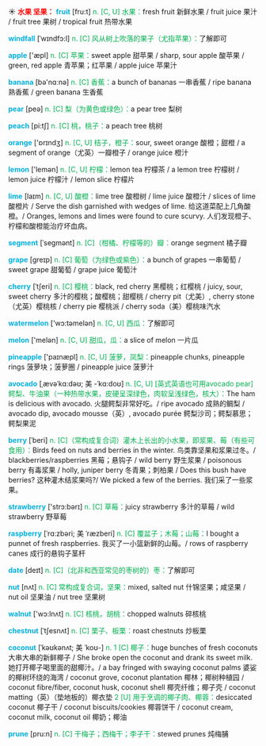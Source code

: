 ☀ <font color="red">**水果 坚果：**</font>
<font color="sky blue">**fruit**</font> [fru:t] 
<font color="#00b050">n. [C, U] 水果：</font>fresh fruit 新鲜水果 / fruit juice 果汁 / fruit tree 果树 / tropical fruit 热带水果
           
<font color="sky blue">**windfall**</font> [ˈwɪndfɔ:l]
<font color="#00b050">n. [C] 风从树上吹落的果子（尤指苹果）：</font>了解即可

<font color="sky blue">**apple**</font> ['æpl] 
<font color="#00b050">n. [C] 苹果：</font>sweet apple 甜苹果 / sharp, sour apple 酸苹果 / green, red apple 青苹果；红苹果 / apple juice 苹果汁

<font color="sky blue">**banana**</font> [bə'nɑːnə] 
<font color="#00b050">n. [C] 香蕉：</font>a bunch of bananas 一串香蕉 / ripe banana 熟香蕉 / green banana 生香蕉

<font color="sky blue">**pear**</font> [peə] 
<font color="#00b050">n. [C] 梨（为黄色或绿色）：</font>a pear tree 梨树

<font color="sky blue">**peach**</font> [pi:tʃ] 
<font color="#00b050">n. [C] 桃，桃子：</font>a peach tree 桃树

<font color="sky blue">**orange**</font> ['ɒrɪndӡ] 
<font color="#00b050">n. [C, U] 桔子，橙子：</font>sour, sweet orange 酸橙；甜橙 / a segment of orange（尤英）一瓣橙子 / orange juice 橙汁

<font color="sky blue">**lemon**</font> ['lemən] 
<font color="#00b050">n. [C, U] 柠檬：</font>lemon tea 柠檬茶 / a lemon tree 柠檬树 / lemon juice 柠檬汁 / lemon slice 柠檬片
                      
<font color="sky blue">**lime**</font> [laɪm]
<font color="#00b050">n. [C, U] 酸橙：</font>lime tree 酸橙树 / lime juice 酸橙汁 / slices of lime 酸橙片 / Serve the dish garnished with wedges of lime. 给这道菜配上几角酸橙。/ Oranges, lemons and limes were found to cure scurvy. 人们发现橙子、柠檬和酸橙能治疗坏血病。

<font color="sky blue">**segment**</font> [ˈsegmənt]
<font color="#00b050">n. [C]（柑橘、柠檬等的）瓣：</font>orange segment 橘子瓣

<font color="sky blue">**grape**</font> [ɡreɪp] 
<font color="#00b050">n. [C] 葡萄（为绿色或紫色）：</font>a bunch of grapes 一串葡萄 / sweet grape 甜葡萄 / grape juice 葡萄汁
           
<font color="sky blue">**cherry**</font> [ˈtʃeri]
<font color="#00b050">n. [C] 樱桃：</font>black, red cherry 黑樱桃；红樱桃 / juicy, sour, sweet cherry 多汁的樱桃；酸樱桃；甜樱桃 / cherry pit（尤美）, cherry stone（尤英）樱桃核 / cherry pie 樱桃派 / cherry soda（美）樱桃味汽水

<font color="sky blue">**watermelon**</font> ['wɔ:təmelən] 
<font color="#00b050">n. [C, U] 西瓜：</font>了解即可

<font color="sky blue">**melon**</font> ['melən] 
<font color="#00b050">n. [C, U] 甜瓜，瓜：</font>a slice of melon 一片瓜

<font color="sky blue">**pineapple**</font> ['paɪnæpl] 
<font color="#00b050">n. [C, U] 菠萝，凤梨：</font>pineapple chunks, pineapple rings 菠萝块；菠萝圈 / pineapple juice 菠萝汁
           
<font color="sky blue">**avocado**</font> [ˌævəˈkɑ:dəʊ; 美 -ˈkɑ:doʊ]
<font color="#00b050">n. [C, U] [英式英语也可用avocado pear] 鳄梨、牛油果（一种热带水果，皮硬呈深绿色，肉软呈浅绿色，核大）：</font>The ham is delicious with avocado. 火腿鳄梨非常好吃。/ ripe avocado 成熟的鲷梨 / avocado dip, avocado mousse（英）, avocado purée 鳄梨沙司；鳄梨慕思；鳄梨果泥
           
<font color="sky blue">**berry**</font> [ˈberi]
<font color="#00b050">n. [C]（常构成复合词）灌木上长出的小水果，即浆果、莓（有些可食用）：</font>Birds feed on nuts and berries in the winter. 鸟类靠坚果和浆果过冬。/ blackberries/raspberries 黑莓；悬钩子 / wild berry 野生浆果 / poisonous berry 有毒浆果 / holly, juniper berry 冬青果；刺柏果 / Does this bush have berries? 这种灌木结浆果吗?/ We picked a few of the berries. 我们采了一些浆果。

<font color="sky blue">**strawberry**</font> ['strɔ:bərɪ] 
<font color="#00b050">n. [C] 草莓：</font>juicy strawberry 多汁的草莓 / wild strawberry 野草莓
           
<font color="sky blue">**raspberry**</font> [ˈrɑ:zbəri; 美 ˈræzberi]
<font color="#00b050">n. [C] 覆盆子；木莓；山莓：</font>I bought a punnet of fresh raspberries. 我买了一小篮新鲜的山莓。/ rows of raspberry canes 成行的悬钩子茎杆

<font color="sky blue">**date**</font> [deɪt] 
<font color="#00b050">n. [C]（北非和西亚常见的枣树的）枣：</font>了解即可 

<font color="sky blue">**nut**</font> [nʌt] 
<font color="#00b050">n. [C] 常构成复合词，坚果：</font>mixed, salted nut 什锦坚果；咸坚果 / nut oil 坚果油 / nut tree 坚果树

<font color="sky blue">**walnut**</font> ['wɔ:lnʌt] 
<font color="#00b050">n. [C] 核桃，胡桃：</font>chopped walnuts 碎核桃
           
<font color="sky blue">**chestnut**</font> [ˈtʃesnʌt]
<font color="#00b050">n. [C] 栗子、板栗：</font>roast chestnuts 炒板栗
           
<font color="sky blue">**coconut**</font> [ˈkəʊkənʌt; 美 ˈkoʊ-]
<font color="#00b050">n. 1 [C] 椰子：</font>huge bunches of fresh coconuts 大串大串的新鲜椰子 / She broke open the coconut and drank its sweet milk. 她打开椰子喝里面的甜椰汁。/ a bay fringed with swaying coconut palms 婆娑的椰树环绕的海湾 / coconut grove, coconut plantation 椰林；椰树种植园 / coconut fibre/fiber, coconut husk, coconut shell 椰壳纤维；椰子壳 / coconut matting（英）（垫地板的）椰衣垫 <font color="#00b050">2 [U] 用于烹调的椰子肉、椰蓉：</font>desiccated coconut 椰子干 / coconut biscuits/cookies 椰蓉饼干 / coconut cream, coconut milk, coconut oil 椰奶；椰油
           
<font color="sky blue">**prune**</font> [pru:n]
<font color="#00b050">n. [C] 干梅子；西梅干；李子干：</font>stewed prunes 炖梅脯
